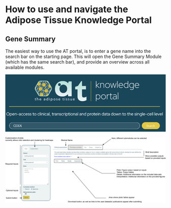 # How to use and navigate the Adipose Tissue Knowledge Portal

## Gene Summary

The easiest way to use the AT portal, is to enter a gene name into the search bar on the starting page. This will open the Gene Summary Module (which has the same search bar), and provide an overview across all available modules. 

![Search Bar example](./../img/SearchBar.PNG)

![Module Layout](./../img/Layout_PDF.png)
